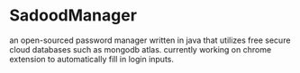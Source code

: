 # SadoodManager
an open-sourced password manager written in java that utilizes free secure cloud databases such as mongodb atlas. currently working on chrome extension to automatically fill in login inputs. 
